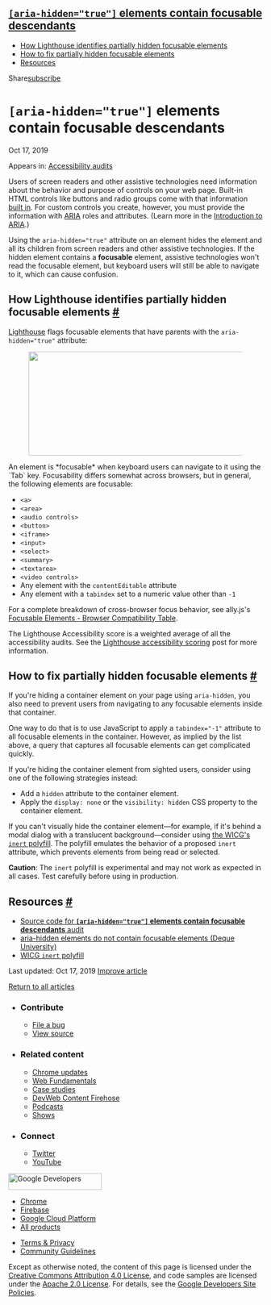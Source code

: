 ## <a href="#lesscodegreateraria-hiddenandquottrueandquotlesscodegreater-elements-contain-focusable-descendants" class="w-toc__header--link"><code>[aria-hidden="true"]</code> elements contain focusable descendants</a>

- [How Lighthouse identifies partially hidden focusable elements](#how-lighthouse-identifies-partially-hidden-focusable-elements)
- [How to fix partially hidden focusable elements](#how-to-fix-partially-hidden-focusable-elements)
- [Resources](#resources)

Share<a href="/newsletter/" class="gc-analytics-event w-actions__fab w-actions__fab--subscribe"><span>subscribe</span></a>

# `[aria-hidden="true"]` elements contain focusable descendants

Oct 17, 2019

<span class="w-post-signpost__title">Appears in:</span> <a href="/lighthouse-accessibility" class="w-post-signpost__link">Accessibility audits</a>

Users of screen readers and other assistive technologies need information about the behavior and purpose of controls on your web page. Built-in HTML controls like buttons and radio groups come with that information [built in](/use-semantic-html). For custom controls you create, however, you must provide the information with [ARIA](https://www.w3.org/TR/wai-aria-1.1/#role_definitions) roles and attributes. (Learn more in the [Introduction to ARIA](https://developers.google.com/web/fundamentals/accessibility/semantics-aria/).)

Using the `aria-hidden="true"` attribute on an element hides the element and all its children from screen readers and other assistive technologies. If the hidden element contains a **focusable** element, assistive technologies won't read the focusable element, but keyboard users will still be able to navigate to it, which can cause confusion.

## How Lighthouse identifies partially hidden focusable elements <a href="#how-lighthouse-identifies-partially-hidden-focusable-elements" class="w-headline-link">#</a>

[Lighthouse](https://developers.google.com/web/tools/lighthouse) flags focusable elements that have parents with the `aria-hidden="true"` attribute:

<figure><img src="https://web-dev.imgix.net/image/tcFciHGuF3MxnTr1y5ue01OGLBn2/uqhdHogcBrLR4W0uiECZ.png?auto=format" class="w-screenshot" sizes="(min-width: 800px) 800px, calc(100vw - 48px)" srcset="https://web-dev.imgix.net/image/tcFciHGuF3MxnTr1y5ue01OGLBn2/uqhdHogcBrLR4W0uiECZ.png?auto=format&amp;w=200 200w, https://web-dev.imgix.net/image/tcFciHGuF3MxnTr1y5ue01OGLBn2/uqhdHogcBrLR4W0uiECZ.png?auto=format&amp;w=228 228w, https://web-dev.imgix.net/image/tcFciHGuF3MxnTr1y5ue01OGLBn2/uqhdHogcBrLR4W0uiECZ.png?auto=format&amp;w=260 260w, https://web-dev.imgix.net/image/tcFciHGuF3MxnTr1y5ue01OGLBn2/uqhdHogcBrLR4W0uiECZ.png?auto=format&amp;w=296 296w, https://web-dev.imgix.net/image/tcFciHGuF3MxnTr1y5ue01OGLBn2/uqhdHogcBrLR4W0uiECZ.png?auto=format&amp;w=338 338w, https://web-dev.imgix.net/image/tcFciHGuF3MxnTr1y5ue01OGLBn2/uqhdHogcBrLR4W0uiECZ.png?auto=format&amp;w=385 385w, https://web-dev.imgix.net/image/tcFciHGuF3MxnTr1y5ue01OGLBn2/uqhdHogcBrLR4W0uiECZ.png?auto=format&amp;w=439 439w, https://web-dev.imgix.net/image/tcFciHGuF3MxnTr1y5ue01OGLBn2/uqhdHogcBrLR4W0uiECZ.png?auto=format&amp;w=500 500w, https://web-dev.imgix.net/image/tcFciHGuF3MxnTr1y5ue01OGLBn2/uqhdHogcBrLR4W0uiECZ.png?auto=format&amp;w=571 571w, https://web-dev.imgix.net/image/tcFciHGuF3MxnTr1y5ue01OGLBn2/uqhdHogcBrLR4W0uiECZ.png?auto=format&amp;w=650 650w, https://web-dev.imgix.net/image/tcFciHGuF3MxnTr1y5ue01OGLBn2/uqhdHogcBrLR4W0uiECZ.png?auto=format&amp;w=741 741w, https://web-dev.imgix.net/image/tcFciHGuF3MxnTr1y5ue01OGLBn2/uqhdHogcBrLR4W0uiECZ.png?auto=format&amp;w=845 845w, https://web-dev.imgix.net/image/tcFciHGuF3MxnTr1y5ue01OGLBn2/uqhdHogcBrLR4W0uiECZ.png?auto=format&amp;w=964 964w, https://web-dev.imgix.net/image/tcFciHGuF3MxnTr1y5ue01OGLBn2/uqhdHogcBrLR4W0uiECZ.png?auto=format&amp;w=1098 1098w, https://web-dev.imgix.net/image/tcFciHGuF3MxnTr1y5ue01OGLBn2/uqhdHogcBrLR4W0uiECZ.png?auto=format&amp;w=1252 1252w, https://web-dev.imgix.net/image/tcFciHGuF3MxnTr1y5ue01OGLBn2/uqhdHogcBrLR4W0uiECZ.png?auto=format&amp;w=1428 1428w, https://web-dev.imgix.net/image/tcFciHGuF3MxnTr1y5ue01OGLBn2/uqhdHogcBrLR4W0uiECZ.png?auto=format&amp;w=1600 1600w" width="800" height="206" /></figure>An element is *focusable* when keyboard users can navigate to it using the `Tab` key. Focusability differs somewhat across browsers, but in general, the following elements are focusable:

- `<a>`
- `<area>`
- `<audio controls>`
- `<button>`
- `<iframe>`
- `<input>`
- `<select>`
- `<summary>`
- `<textarea>`
- `<video controls>`
- Any element with the `contentEditable` attribute
- Any element with a `tabindex` set to a numeric value other than `-1`

For a complete breakdown of cross-browser focus behavior, see ally.js's [Focusable Elements - Browser Compatibility Table](https://allyjs.io/data-tables/focusable.html).

The Lighthouse Accessibility score is a weighted average of all the accessibility audits. See the [Lighthouse accessibility scoring](/accessibility-scoring) post for more information.

## How to fix partially hidden focusable elements <a href="#how-to-fix-partially-hidden-focusable-elements" class="w-headline-link">#</a>

If you're hiding a container element on your page using `aria-hidden`, you also need to prevent users from navigating to any focusable elements inside that container.

One way to do that is to use JavaScript to apply a `tabindex="-1"` attribute to all focusable elements in the container. However, as implied by the list above, a query that captures all focusable elements can get complicated quickly.

If you're hiding the container element from sighted users, consider using one of the following strategies instead:

- Add a `hidden` attribute to the container element.
- Apply the `display: none` or the `visibility: hidden` CSS property to the container element.

If you can't visually hide the container element—for example, if it's behind a modal dialog with a translucent background—consider using [the WICG's `inert` polyfill](https://github.com/WICG/inert). The polyfill emulates the behavior of a proposed `inert` attribute, which prevents elements from being read or selected.

**Caution**: The `inert` polyfill is experimental and may not work as expected in all cases. Test carefully before using in production.

## Resources <a href="#resources" class="w-headline-link">#</a>

- [Source code for **`[aria-hidden="true"]` elements contain focusable descendants** audit](https://github.com/GoogleChrome/lighthouse/blob/master/lighthouse-core/audits/accessibility/aria-hidden-focus.js)
- [aria-hidden elements do not contain focusable elements (Deque University)](https://dequeuniversity.com/rules/axe/3.3/aria-hidden-focus)
- [WICG `inert` polyfill](https://github.com/WICG/inert)

<span class="w-mr--sm">Last updated: Oct 17, 2019 </span>[Improve article](https://github.com/GoogleChrome/web.dev/blob/master/src/site/content/en/lighthouse-accessibility/aria-hidden-focus/index.md)

<a href="/lighthouse-accessibility" class="gc-analytics-event w-article-navigation__link w-article-navigation__link--back w-article-navigation__link--single">Return to all articles</a>

- ### Contribute

  - <a href="https://github.com/GoogleChrome/web.dev/issues/new?assignees=&amp;labels=bug&amp;template=bug_report.md&amp;title=" class="w-footer__linkbox-link">File a bug</a>
  - <a href="https://github.com/googlechrome/web.dev" class="w-footer__linkbox-link">View source</a>

- ### Related content

  - <a href="https://blog.chromium.org/" class="w-footer__linkbox-link">Chrome updates</a>
  - <a href="https://developers.google.com/web/" class="w-footer__linkbox-link">Web Fundamentals</a>
  - <a href="https://developers.google.com/web/showcase/" class="w-footer__linkbox-link">Case studies</a>
  - <a href="https://devwebfeed.appspot.com/" class="w-footer__linkbox-link">DevWeb Content Firehose</a>
  - <a href="/podcasts/" class="w-footer__linkbox-link">Podcasts</a>
  - <a href="/shows/" class="w-footer__linkbox-link">Shows</a>

- ### Connect

  - <a href="https://www.twitter.com/ChromiumDev" class="w-footer__linkbox-link">Twitter</a>
  - <a href="https://www.youtube.com/user/ChromeDevelopers" class="w-footer__linkbox-link">YouTube</a>

<a href="https://developers.google.com/" class="w-footer__utility-logo-link"><img src="/images/lockup-color.png" alt="Google Developers" class="w-footer__utility-logo" width="185" height="33" /></a>

- <a href="https://developer.chrome.com/" class="w-footer__utility-link">Chrome</a>
- <a href="https://firebase.google.com/" class="w-footer__utility-link">Firebase</a>
- <a href="https://cloud.google.com/" class="w-footer__utility-link">Google Cloud Platform</a>
- <a href="https://developers.google.com/products" class="w-footer__utility-link">All products</a>

<!-- -->

- <a href="https://policies.google.com/" class="w-footer__utility-link">Terms &amp; Privacy</a>
- <a href="/community-guidelines/" class="w-footer__utility-link">Community Guidelines</a>

Except as otherwise noted, the content of this page is licensed under the [Creative Commons Attribution 4.0 License](https://creativecommons.org/licenses/by/4.0/), and code samples are licensed under the [Apache 2.0 License](https://www.apache.org/licenses/LICENSE-2.0). For details, see the [Google Developers Site Policies](https://developers.google.com/terms/site-policies).
